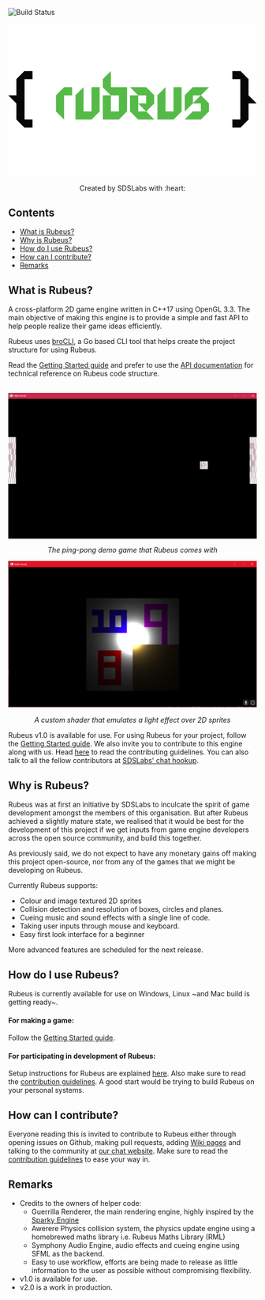 ![Build Status](https://ci.appveyor.com/api/projects/status/9o0hca3aoeeyj5un/branch/master?retina=true&svg=true)


<p align=center>
<img src="ReadmeAssets/rubeus_light.png">
<p/>

<p align=center>
Created by SDSLabs with :heart:
</p>

## Contents

* [What is Rubeus?](#what)
* [Why is Rubeus?](#why)
* [How do I use Rubeus?](#setup)
* [How can I contribute?](#how)
* [Remarks](#remarks)

## <a name=what>What is Rubeus?

A cross-platform 2D game engine written in C++17 using OpenGL 3.3. The main objective of making this engine is to provide a simple and fast API to help people realize their game ideas efficiently.

Rubeus uses [broCLI](https://github.com/sdslabs/broCLI), a Go based CLI tool that helps create the project structure for using Rubeus.

Read the [Getting Started guide](https://github.com/sdslabs/Rubeus/wiki) and prefer to use the [API documentation](https://blog.sdslabs.co/Rubeus/) for technical reference on Rubeus code structure.
<br><br>

<p align="center">
<img src=ReadmeAssets/demo_game.png width=600 align=middle alt="Screenshot from a demo game">
</p>
<p align="center">
<i>The ping-pong demo game that Rubeus comes with</i>
</p>
<p align="center">
<img src=ReadmeAssets/10_9_8.png width=600 alt="Multiple textures">
</p>
<p align="center">
<i>A custom shader that emulates a light effect over 2D sprites</i>
</p>

Rubeus v1.0 is available for use. For using Rubeus for your project, follow the [Getting Started guide](https://github.com/sdslabs/Rubeus/wiki). We also invite you to contribute to this engine along with us. Head [here](CONTRIBUTING.md) to read the contributing guidelines. You can also talk to all the fellow contributors at <a href="https://chat.sdslabs.co">SDSLabs' chat hookup</a>.

## <a name=why>Why is Rubeus?
Rubeus was at first an initiative by SDSLabs to inculcate the spirit of game development amongst the members of this organisation. But after Rubeus achieved a slightly mature state, we realised that it would be best for the development of this project if we get inputs from game engine developers across the open source community, and build this together.

As previously said, we do not expect to have any monetary gains off making this project open-source, nor from any of the games that we might be developing on Rubeus.

Currently Rubeus supports:
* Colour and image textured 2D sprites
* Collision detection and resolution of boxes, circles and planes.
* Cueing music and sound effects with a single line of code. 
* Taking user inputs through mouse and keyboard.
* Easy first look interface for a beginner

More advanced features are scheduled for the next release.

## <a name=setup>How do I use Rubeus?

Rubeus is currently available for use on Windows, Linux ~and Mac build is getting ready~.

#### For making a game:
Follow the [Getting Started guide](https://github.com/sdslabs/Rubeus/wiki).

#### For participating in development of Rubeus:
Setup instructions for Rubeus are explained [here](SETUP.md). Also make sure to read the [contribution guidelines](CONTRIBUTING.md). A good start would be trying to build Rubeus on your personal systems.

## <a name=how>How can I contribute?
Everyone reading this is invited to contribute to Rubeus either through opening issues on Github, making pull requests, adding [Wiki pages](https://github.com/sdslabs/Rubeus/wiki) and talking to the community at [our chat website](https://chat.sdslabs.co). Make sure to read the [contribution guidelines](CONTRIBUTING.md) to ease your way in.

## <a name=remarks>Remarks

* Credits to the owners of helper code:
  * Guerrilla Renderer, the main rendering engine, highly inspired by the [Sparky Engine](https://github.com/TheCherno/Sparky)
  * Awerere Physics collision system, the physics update engine using a homebrewed maths library i.e. Rubeus Maths Library (RML)
  * Symphony Audio Engine, audio effects and cueing engine using SFML as the backend.
  * Easy to use workflow, efforts are being made to release as little information to the user as possible without compromising flexibility.
* v1.0 is available for use.
* v2.0 is a work in production.
